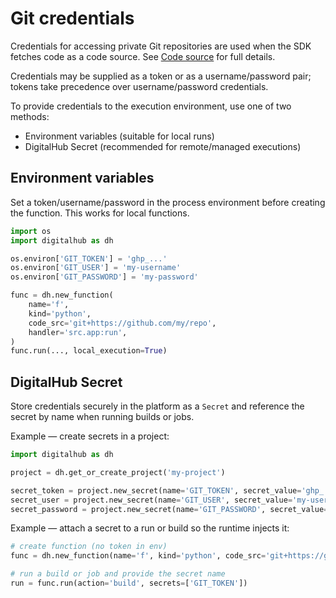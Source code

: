 # Git credentials

Credentials for accessing private Git repositories are used when the SDK fetches code as a code source. See [Code source](../code_src/git.md) for full details.

Credentials may be supplied as a token or as a username/password pair; tokens take precedence over username/password credentials.

To provide credentials to the execution environment, use one of two methods:

- Environment variables (suitable for local runs)
- DigitalHub Secret (recommended for remote/managed executions)

## Environment variables

Set a token/username/password in the process environment before creating the function. This works for local functions.

```python
import os
import digitalhub as dh

os.environ['GIT_TOKEN'] = 'ghp_...'
os.environ['GIT_USER'] = 'my-username'
os.environ['GIT_PASSWORD'] = 'my-password'

func = dh.new_function(
    name='f',
    kind='python',
    code_src='git+https://github.com/my/repo',
    handler='src.app:run',
)
func.run(..., local_execution=True)
```

## DigitalHub Secret

Store credentials securely in the platform as a `Secret` and reference the secret by name when running builds or jobs.

Example — create secrets in a project:

```python
import digitalhub as dh

project = dh.get_or_create_project('my-project')

secret_token = project.new_secret(name='GIT_TOKEN', secret_value='ghp_...')
secret_user = project.new_secret(name='GIT_USER', secret_value='my-username')
secret_password = project.new_secret(name='GIT_PASSWORD', secret_value='my-password')
```

Example — attach a secret to a run or build so the runtime injects it:

```python
# create function (no token in env)
func = dh.new_function(name='f', kind='python', code_src='git+https://github.com/my/repo', handler='src.app:run', python_version='PYTHON3_10')

# run a build or job and provide the secret name
run = func.run(action='build', secrets=['GIT_TOKEN'])
```
